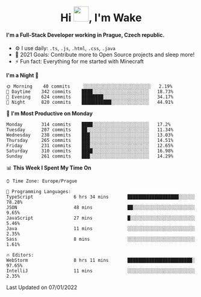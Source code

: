 <h1 align="center">Hi <img src="https://raw.githubusercontent.com/MrWakeCZ/MrWakeCZ/master/Hi.gif" width="40px" />, I'm Wake</h1>

#### I'm a Full-Stack Developer working in Prague, Czech republic.
- ⚙️ I use daily: `.ts`, `.js`, `.html`, `.css`, `.java`
- 🥅 2021 Goals: Contribute more to Open Source projects and sleep more!
- ⚡ Fun fact: Everything for me started with Minecraft

<!--START_SECTION:waka-->
**I'm a Night 🦉** 

```text
🌞 Morning    40 commits     ░░░░░░░░░░░░░░░░░░░░░░░░░   2.19% 
🌆 Daytime    342 commits    ████░░░░░░░░░░░░░░░░░░░░░   18.73% 
🌃 Evening    624 commits    ████████░░░░░░░░░░░░░░░░░   34.17% 
🌙 Night      820 commits    ███████████░░░░░░░░░░░░░░   44.91%

```
📅 **I'm Most Productive on Monday** 

```text
Monday       314 commits    ████░░░░░░░░░░░░░░░░░░░░░   17.2% 
Tuesday      207 commits    ██░░░░░░░░░░░░░░░░░░░░░░░   11.34% 
Wednesday    238 commits    ███░░░░░░░░░░░░░░░░░░░░░░   13.03% 
Thursday     265 commits    ███░░░░░░░░░░░░░░░░░░░░░░   14.51% 
Friday       231 commits    ███░░░░░░░░░░░░░░░░░░░░░░   12.65% 
Saturday     310 commits    ████░░░░░░░░░░░░░░░░░░░░░   16.98% 
Sunday       261 commits    ███░░░░░░░░░░░░░░░░░░░░░░   14.29%

```


📊 **This Week I Spent My Time On** 

```text
⌚︎ Time Zone: Europe/Prague

💬 Programming Languages: 
TypeScript               6 hrs 34 mins       ███████████████████░░░░░░   78.28% 
JSON                     48 mins             ██░░░░░░░░░░░░░░░░░░░░░░░   9.65% 
JavaScript               27 mins             █░░░░░░░░░░░░░░░░░░░░░░░░   5.46% 
Java                     11 mins             ░░░░░░░░░░░░░░░░░░░░░░░░░   2.35% 
Sass                     8 mins              ░░░░░░░░░░░░░░░░░░░░░░░░░   1.61%

🔥 Editors: 
WebStorm                 8 hrs 11 mins       ████████████████████████░   97.65% 
IntelliJ                 11 mins             ░░░░░░░░░░░░░░░░░░░░░░░░░   2.35%

```


 Last Updated on 07/01/2022
<!--END_SECTION:waka-->
